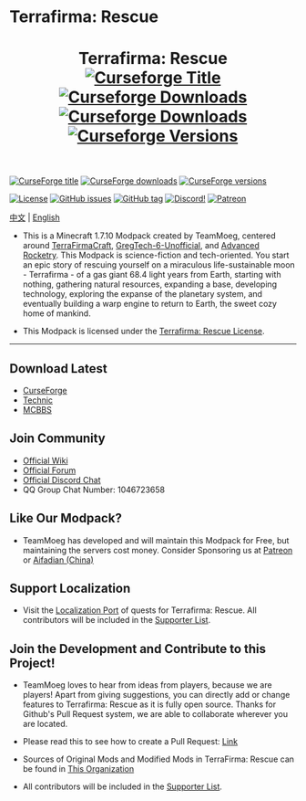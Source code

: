 # Terrafirma: Rescue 

<h1 align="center">Terrafirma: Rescue<br>
	<a href="https://www.curseforge.com/minecraft/mc-mods/terrafirma-rescue"><img src="http://cf.way2muchnoise.eu/title/terrafirma-rescue.svg" alt="Curseforge Title"></a>
	<a href="https://www.curseforge.com/minecraft/mc-mods/terrafirma-rescue"><img src="http://cf.way2muchnoise.eu/terrafirma-rescue.svg" alt="Curseforge Downloads"></a>
    <a href="https://www.curseforge.com/minecraft/mc-mods/terrafirma-rescue"><img src="http://cf.way2muchnoise.eu/full_terrafirma-rescue_downloads.svg" alt="Curseforge Downloads"></a>
    <a href="https://www.curseforge.com/minecraft/mc-mods/terrafirma-rescue"><img src="http://cf.way2muchnoise.eu/versions/For%20MC_terrafirma-rescue_all.svg" alt="Curseforge Versions"></a><br><br>
</h1>

[![CurseForge title](https://cf.way2muchnoise.eu/title/384368.svg?badge_style=for_the_badge)](https://www.curseforge.com/minecraft/modpacks/terrafirma-rescue)
[![CurseForge downloads](https://cf.way2muchnoise.eu/full_384368_downloads.svg?badge_style=for_the_badge)](https://www.curseforge.com/minecraft/modpacks/terrafirma-rescue)
[![CurseForge versions](https://cf.way2muchnoise.eu/versions/For%20MC_384368_all.svg?badge_style=for_the_badge)](https://www.curseforge.com/minecraft/modpacks/terrafirma-rescue)

[![License](https://img.shields.io/badge/license-terrafirmarescue%20license-brightgreen?style=for-the-badge)](https://github.com/TerraFirmaRescue/TerraFirma-Rescue-Modpack/blob/master/LICENSE)
[![GitHub issues](https://img.shields.io/github/issues/TerraFirmaRescue/TerraFirma-Rescue-Modpack?style=for-the-badge)](https://github.com/TerraFirmaRescue/TerraFirma-Rescue-Modpack/issues)
[![GitHub tag](https://img.shields.io/github/tag/TerraFirmaRescue/TerraFirma-Rescue-Modpack?style=for-the-badge)](https://github.com/TerraFirmaRescue/TerraFirma-Rescue-Modpack/releases)
[![Discord!](https://img.shields.io/badge/discord-chat%20with%20players-blueviolet?style=for-the-badge)](https://discord.gg/BWn6E94) 
[![Patreon](https://img.shields.io/badge/patreon-support%20the%20devs-orange.svg?style=for-the-badge)](https://www.patreon.com/TeamMoeg) 

[中文](https://github.com/TerraFirmaRescue/TerraFirma-Rescue-Modpack/blob/master/README.CN.md)
|
[English](https://github.com/TerraFirmaRescue/TerraFirma-Rescue-Modpack/blob/master/README.md)

- This is a Minecraft 1.7.10 Modpack created by TeamMoeg, centered around [TerraFirmaCraft](https://www.curseforge.com/minecraft/mc-mods/tfcraft), [GregTech-6-Unofficial](https://www.curseforge.com/minecraft/mc-mods/gregtech6-unofficial), and [Advanced Rocketry](https://www.curseforge.com/minecraft/mc-mods/advanced-rocketry). This Modpack is science-fiction and tech-oriented. 
  You start an epic story of rescuing yourself on a miraculous life-sustainable moon - Terrafirma - of a gas giant 68.4 light years from Earth, 
  starting with nothing, gathering natural resources, expanding a base, developing technology, exploring the expanse of the planetary system, 
  and eventually building a warp engine to return to Earth, the sweet cozy home of mankind.

- This Modpack is licensed under the [Terrafirma: Rescue License](https://github.com/TerraFirmaRescue/TerraFirma-Rescue-Modpack/blob/master/LICENSE). 

---

## Download Latest

- [CurseForge](https://www.curseforge.com/minecraft/modpacks/terrafirma-rescue)
- [Technic](https://www.technicpack.net/modpack/terra-firma-rescue.1727928)
- [MCBBS](https://www.mcbbs.net/thread-977365-1-1.html)

## Join Community

- [Official Wiki](https://wiki.teammoeg.com/)
- [Official Forum](https://forum.teammoeg.com/)
- [Official Discord Chat](https://discord.gg/BWn6E94)
- QQ Group Chat Number: 1046723658

## Like Our Modpack?

- TeamMoeg has developed and will maintain this Modpack for Free, but maintaining the servers cost money. Consider Sponsoring us at [Patreon](https://www.patreon.com/TeamMoeg) or [Aifadian (China)](https://afdian.net/@teammoeg)

## Support Localization

- Visit the [Localization Port](https://github.com/TerraFirmaRescue/TFR-Localization) of quests for Terrafirma: Rescue. 
  All contributors will be included in the [Supporter List](https://github.com/TerraFirmaRescue/TerraFirma-Rescue-Modpack/blob/master/supporterlist.txt).

## Join the Development and Contribute to this Project!

- TeamMoeg loves to hear from ideas from players, because we are players!
  Apart from giving suggestions, you can directly add or change features to Terrafirma: Rescue as it is fully open source. 
  Thanks for Github's Pull Request system, we are able to collaborate wherever you are located.
  
- Please read this to see how to create a Pull Request: [Link](https://github.com/geeeeeeeeek/git-recipes/wiki/3.3-%E5%88%9B%E5%BB%BA-Pull-Request)
  
- Sources of Original Mods and Modified Mods in TerraFirma: Rescue can be found in [This Organization](https://github.com/TerraFirmaRescue/)
  
- All contributors will be included in the [Supporter List](https://github.com/TerraFirmaRescue/TerraFirma-Rescue-Modpack/blob/master/supporterlist.txt).

